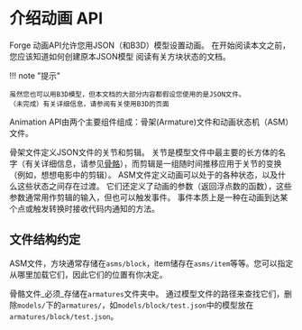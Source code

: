 介绍动画 API
===============================

Forge 动画API允许您用JSON（和B3D）模型设置动画。
在开始阅读本文之前，您应该知道如何创建原本JSON模型
阅读有关方块状态的文档。

!!! note "提示"

    虽然您也可以用B3D模型，但本文档的大部分内容都假设您使用的是JSON文件。 
    （未完成）有关详细信息，请参阅有关使用B3D的页面

Animation API由两个主要组件组成：骨架(Armature)文件和动画状态机（ASM）文件。

骨架文件定义JSON文件的关节和剪辑。 关节是模型文件中最主要的长方体的名字（有关详细信息，请参见[骨骼][arm]），而剪辑是一组随时间推移应用于关节的变换（例如，想想电影中的剪辑）。 ASM文件定义动画可以处于的各种状态，以及什么这些状态之间存在过渡。 它们还定义了动画的参数（返回浮点数的函数），这些参数通常用作剪辑的输入，但也可以触发事件。 事件本质上是一种在动画到达某个点或触发转换时接收代码内通知的方法。

文件结构约定
-----------------------

ASM文件，方块通常存储在`asms/block`，item储存在`asms/item`等等。您可以指定从哪里加载它们，因此它们的位置有你决定。

骨骼文件_必须_存储在`armatures`文件夹中。 通过模型文件的路径来查找它们，删除`models/`下的`armatures/`，如`models/block/test.json`中的模型放在`armatures/block/test.json`。

[arm]: armature.md
